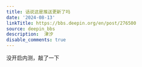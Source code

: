 ```yaml
---
title: 话说这是推送更新了吗
date: '2024-08-13'
linkTitle: https://bbs.deepin.org/en/post/276500
source: deepin_bbs
description:  津汐 
disable_comments: true
---
```

没开启内测，敲了一下
